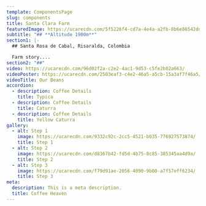```yaml
---
template: ComponentsPage
slug: components
title: Santa Clara Farm
featuredImage: https://ucarecdn.com/5f5226f4-cd7a-4e4a-a2fb-8b6e86542dd1/
subtitle: "## **Altitude 1900m**"
section1: |-
  ## Santa Rosa de Cabal, Risaralda, Colombia

  Farm story....
section2: "##"
video: https://ucarecdn.com/96d02f2a-c2e2-4ac1-9d53-c5fe2b02a663/
videoPoster: https://ucarecdn.com/2503eaf3-c4e2-46a5-a5cb-15a3af7f46a5/
videoTitle: Our Beans
accordion:
  - description: Coffee Details
    title: Typica
  - description: Coffee Details
    title: Caturra
  - description: Coffee Details
    title: Yellow Caturra
gallery:
  - alt: Step 1
    image: https://ucarecdn.com/9332c92c-2cc5-4521-b035-776927573874/
    title: Step 1
  - alt: Step 2
    image: https://ucarecdn.com/d8367b42-fd5d-4b75-8c85-385345aa4d9a/
    title: Step 2
  - alt: Step 3
    image: https://ucarecdn.com/f79d91ae-2056-4090-9b00-a7f57eff6234/
    title: Step 3
meta:
  description: This is a meta description.
  title: Coffee Heaven
---
```

